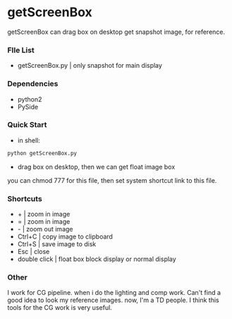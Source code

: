 # getScreenBox
getScreenBox can drag box on desktop get snapshot image, for reference.

### FIle List
* getScreenBox.py | only snapshot for main display

### Dependencies
* python2
* PySide

### Quick Start
* in shell:
``` bash
python getScreenBox.py
```
* drag box on desktop, then we can get float image box

you can chmod 777 for this file, then set system shortcut link to this file.

### Shortcuts
* \+ | zoom in image
* = | zoom in image
* \- | zoom out image
* Ctrl+C | copy image to clipboard
* Ctrl+S | save image to disk
* Esc | close
* double click | float box block display or normal display

### Other
I work for CG pipeline. when i do the lighting and comp work. Can't find a good idea to look my reference images.
now, I'm a TD people. I think this tools for the CG work is very useful.




